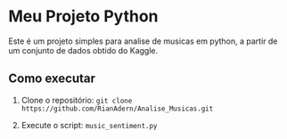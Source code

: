 # Meu Projeto Python
Este é um projeto simples para analise de musicas em python, a partir de um conjunto de dados obtido do Kaggle.

## Como executar
1. Clone o repositório: `git clone https://github.com/RianAdern/Analise_Musicas.git`

2. Execute o script: `music_sentiment.py`